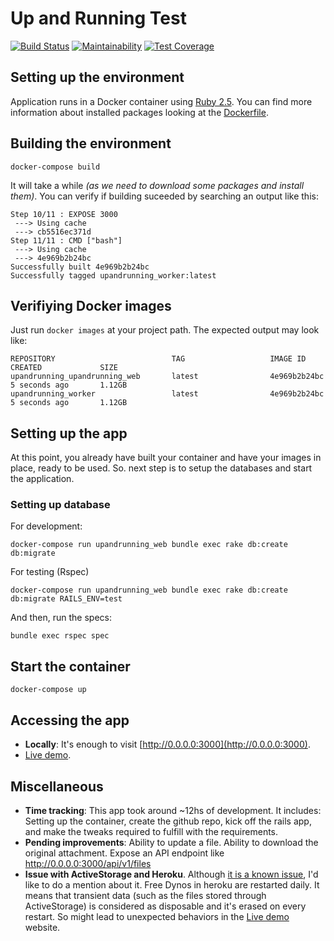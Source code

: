 # Up and Running Test
[![Build Status](https://travis-ci.org/aboyon/upandrunningapp.svg?branch=master)](https://travis-ci.org/aboyon/upandrunningapp)
[![Maintainability](https://api.codeclimate.com/v1/badges/3fcca806fa42cc050387/maintainability)](https://codeclimate.com/github/aboyon/upandrunningapp/maintainability)
[![Test Coverage](https://api.codeclimate.com/v1/badges/3fcca806fa42cc050387/test_coverage)](https://codeclimate.com/github/aboyon/upandrunningapp/test_coverage)

## Setting up the environment

Application runs in a Docker container using [Ruby 2.5](https://hub.docker.com/_/ruby/). You can find more information about installed packages looking at the [Dockerfile](Dockerfile).

## Building the environment

```
docker-compose build
```
It will take a while _(as we need to download some packages and install them)_. You can verify if building suceeded by searching an output like this:
```
Step 10/11 : EXPOSE 3000
 ---> Using cache
 ---> cb5516ec371d
Step 11/11 : CMD ["bash"]
 ---> Using cache
 ---> 4e969b2b24bc
Successfully built 4e969b2b24bc
Successfully tagged upandrunning_worker:latest
```

## Verifiying Docker images

Just run `docker images` at your project path. The expected output may look like:
```
REPOSITORY                          TAG                   IMAGE ID            CREATED             SIZE
upandrunning_upandrunning_web       latest                4e969b2b24bc        5 seconds ago       1.12GB
upandrunning_worker                 latest                4e969b2b24bc        5 seconds ago       1.12GB
```

## Setting up the app

At this point, you already have built your container and have your images in place, ready to be used. So. next step is to setup the databases and start the application.

### Setting up database

For development:
```
docker-compose run upandrunning_web bundle exec rake db:create db:migrate
```
For testing (Rspec)
```
docker-compose run upandrunning_web bundle exec rake db:create db:migrate RAILS_ENV=test
```
And then, run the specs:
```
bundle exec rspec spec
```

## Start the container

```
docker-compose up
```

## Accessing the app

- **Locally**: It's enough to visit [http://0.0.0.0:3000](http://0.0.0.0:3000).
- [Live demo](https://upandrunningfileuploader.herokuapp.com/files).

## Miscellaneous

- **Time tracking**: This app took around ~12hs of development. It includes: Setting up the container, create the github repo, kick off the rails app, and make the tweaks required to fulfill with the requirements.
- **Pending improvements**: Ability to update a file. Ability to download the original attachment. Expose an API endpoint like http://0.0.0.0:3000/api/v1/files
- **Issue with ActiveStorage and Heroku**. Although [it is a known issue](https://devcenter.heroku.com/articles/active-storage-on-heroku), I'd like to do a mention about it. Free Dynos in heroku are restarted daily. It means that transient data (such as the files stored through ActiveStorage) is considered as disposable and it's erased on every restart. So might lead to unexpected behaviors in the [Live demo](https://upandrunningfileuploader.herokuapp.com/files) website.
